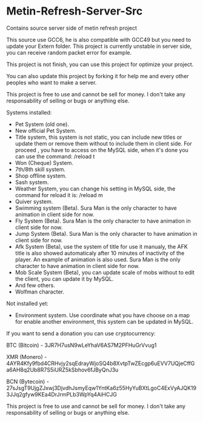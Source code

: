 # Metin-Refresh-Server-Src
Contains source server side of metin refresh project


This source use GCC6, he is also compatible with GCC49 but you need to update your Extern folder.
This project is currently unstable in server side, you can receive random packet error for example. 

This project is not finish, you can use this project for optimize your project.

You can also update this project by forking it for help me and every other peoples who want to make a server.

This project is free to use and cannot be sell for money. I don't take any responsability of selling or bugs or anything else.


Systems installed:

- Pet System (old one).
- New official Pet System.
- Title system, this system is not static, you can include new titles or update them or remove them without to include them in client side. For proceed , you have to access on the MySQL side, when it's done you can use the command: /reload t
- Won (Cheque) System.
- 7th/8th skill system.
- Shop offline system.
- Sash system.
- Weather System, you can change his setting in MySQL side, the command for reload it is: /reload m
- Quiver system.
- Swimming system (Beta). Sura Man is the only character to have animation in client side for now.
- Fly System (Beta). Sura Man is the only character to have animation in client side for now.
- Jump System (Beta). Sura Man is the only character to have animation in client side for now.
- Afk System (Beta), use the system of title for use it manualy, the AFK title is also showed automaticaly after 10 minutes of inactivity of the player. An example of animation is also used. Sura Man is the only character to have animation in client side for now.
- Mob Scale System (Beta), you can update scale of mobs without to edit the client, you can update it by MySQL.
- And few others.
- Wolfman character.

Not installed yet:
- Environment system. Use coordinate what you have choose on a map for enable another environment, this system can be updated in MySQL.

If you want to send a donation you can use cryptocurrency:

BTC (Bitcoin) - 3JR7H7usN9wLeYhaV6AS7M2PFHuGrVvug1

XMR (Monero) - 4AYR4Kfy9fbd4CRHvjy2sqEdrayWjoSQ4b8XvtpTwZEcgp6uEVV7UQjeCffGa6AH8q2Ub8R7S5iURZ5kSbhov6fJByQnJ3u

BCN (Bytecoin) - 27sJsgT9UjgZJxwj3DjvdhJsmyEqw1YntKa6z55HyYuBXtLgoC4ExVyAJQK193JJq2gfyw9KEa4DrJrmPLb3WpYq4AiHCJG


This project is free to use and cannot be sell for money. I don't take any responsability of selling or bugs or anything else.

